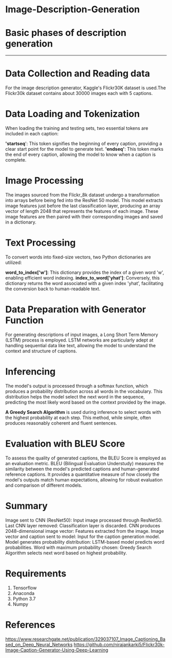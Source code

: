 # Image-Description-Generation
# Basic phases of description generation
-----------------------------------------------------------------------------------------------------------------------------
# Data Collection and Reading data
For the image description generator, Kaggle's Flickr30K dataset is used.The Flickr30k dataset contains about 30000 images each with 5 captions.

# Data Loading and Tokenization
When loading the training and testing sets, two essential tokens are included in each caption:

**'startseq**': This token signifies the beginning of every caption, providing a clear start point for the model to generate text.
**'endseq'**: This token marks the end of every caption, allowing the model to know when a caption is complete.

# Image Processing
The images sourced from the Flickr_8k dataset undergo a transformation into arrays before being fed into the ResNet 50 model. This model extracts image features just before the last classification layer, producing an array vector of length 2048 that represents the features of each image. These image features are then paired with their corresponding images and saved in a dictionary.

# Text Processing
To convert words into fixed-size vectors, two Python dictionaries are utilized:

**word_to_index['w']**: This dictionary provides the index of a given word 'w', enabling efficient word indexing.
**index_to_word['yhat']**: Conversely, this dictionary returns the word associated with a given index 'yhat', facilitating the conversion back to human-readable text.

# Data Preparation with Generator Function
For generating descriptions of input images, a Long Short Term Memory (LSTM) process is employed. LSTM networks are particularly adept at handling sequential data like text, allowing the model to understand the context and structure of captions.

# Inferencing
The model's output is processed through a softmax function, which produces a probability distribution across all words in the vocabulary. This distribution helps the model select the next word in the sequence, predicting the most likely word based on the context provided by the image.

**A Greedy Search Algorithm** is used during inference to select words with the highest probability at each step. This method, while simple, often produces reasonably coherent and fluent sentences.

# Evaluation with BLEU Score
To assess the quality of generated captions, the BLEU Score is employed as an evaluation metric. BLEU (Bilingual Evaluation Understudy) measures the similarity between the model's predicted captions and human-generated reference captions. It provides a quantitative measure of how closely the model's outputs match human expectations, allowing for robust evaluation and comparison of different models.

# Summary
Image sent to CNN (ResNet50): Input image processed through ResNet50.
Last CNN layer removed: Classification layer is discarded.
CNN produces 2048-dimensional image vector: Features extracted from the image.
Image vector and caption sent to model: Input for the caption generation model.
Model generates probability distribution: LSTM-based model predicts word probabilities.
Word with maximum probability chosen: Greedy Search Algorithm selects next word based on highest probability.

# Requirements
1. Tensorflow
2. Anaconda
3. Python 3.7
4. Numpy

# References 
https://www.researchgate.net/publication/329037107_Image_Captioning_Based_on_Deep_Neural_Networks
https://github.com/nirajankarki5/Flickr30k-Image-Caption-Generator-Using-Deep-Learning
